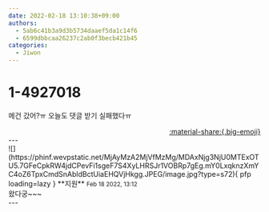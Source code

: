 ```yaml
---
date: 2022-02-18 13:10:38+09:00
authors:
  - 5ab6c41b3a9d3b5734daaef5da1c14f6
  - 6599dbbcaa26237c2ab0f3becb421b45
categories:
  - Jiwon
---
```


# 1-4927018

<div class="post-container" markdown="1">
<div class="content-container md-sidebar__scrollwrap" markdown="1">

메건 갔어?ㅠ 오늘도 댓글 받기 실패했다ㅠ

</div>
</div>

<div style="text-align: right;" markdown="1">
<a href="https://weverse.io/fromis9/fanpost/1-4927018" style="text-align: right;">:material-share:{.big-emoji}</a>
</div>
---

<div class="comments-container md-sidebar__scrollwrap" markdown="1">
<div class="comment" markdown="1">
<div class='id-container' markdown="1">
![](https://phinf.wevpstatic.net/MjAyMzA2MjVfMzMg/MDAxNjg3NjU0MTExOTU5.7GFeCpkRW4jdCPevFi1sgeF7S4XyLHRSJr1VOBRp7gEg.mY0LxqknzXmYC4oZ6TpxCmdSnAbldBctUiaEHQVjHkgg.JPEG/image.jpg?type=s72){ pfp loading=lazy }
**<span class="artist">지원</span>** <small>Feb 18 2022, 13:12</small><br>
</div>
<div class='comment-body' markdown="1">
왔다궁~~~
</div>
</div>
</div>
---
